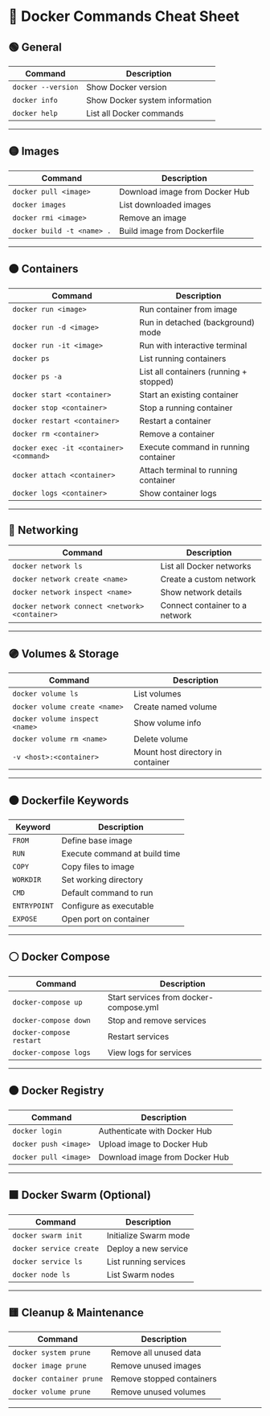 # 🐳 Docker Commands Cheat Sheet



## 🟢 General

| Command | Description |
|---------|-------------|
| `docker --version` | Show Docker version |
| `docker info` | Show Docker system information |
| `docker help` | List all Docker commands |

---

## 🟡 Images

| Command | Description |
|---------|-------------|
| `docker pull <image>` | Download image from Docker Hub |
| `docker images` | List downloaded images |
| `docker rmi <image>` | Remove an image |
| `docker build -t <name> .` | Build image from Dockerfile |

---

## 🟠 Containers

| Command | Description |
|---------|-------------|
| `docker run <image>` | Run container from image |
| `docker run -d <image>` | Run in detached (background) mode |
| `docker run -it <image>` | Run with interactive terminal |
| `docker ps` | List running containers |
| `docker ps -a` | List all containers (running + stopped) |
| `docker start <container>` | Start an existing container |
| `docker stop <container>` | Stop a running container |
| `docker restart <container>` | Restart a container |
| `docker rm <container>` | Remove a container |
| `docker exec -it <container> <command>` | Execute command in running container |
| `docker attach <container>` | Attach terminal to running container |
| `docker logs <container>` | Show container logs |

---

## 🔵 Networking

| Command | Description |
|---------|-------------|
| `docker network ls` | List all Docker networks |
| `docker network create <name>` | Create a custom network |
| `docker network inspect <name>` | Show network details |
| `docker network connect <network> <container>` | Connect container to a network |

---

## 🟣 Volumes & Storage

| Command | Description |
|---------|-------------|
| `docker volume ls` | List volumes |
| `docker volume create <name>` | Create named volume |
| `docker volume inspect <name>` | Show volume info |
| `docker volume rm <name>` | Delete volume |
| `-v <host>:<container>` | Mount host directory in container |

---

## ⚫ Dockerfile Keywords

| Keyword | Description |
|---------|-------------|
| `FROM` | Define base image |
| `RUN` | Execute command at build time |
| `COPY` | Copy files to image |
| `WORKDIR` | Set working directory |
| `CMD` | Default command to run |
| `ENTRYPOINT` | Configure as executable |
| `EXPOSE` | Open port on container |

---

## ⚪ Docker Compose

| Command | Description |
|---------|-------------|
| `docker-compose up` | Start services from docker-compose.yml |
| `docker-compose down` | Stop and remove services |
| `docker-compose restart` | Restart services |
| `docker-compose logs` | View logs for services |

---

## 🟤 Docker Registry

| Command | Description |
|---------|-------------|
| `docker login` | Authenticate with Docker Hub |
| `docker push <image>` | Upload image to Docker Hub |
| `docker pull <image>` | Download image from Docker Hub |

---

## 🟧 Docker Swarm (Optional)

| Command | Description |
|---------|-------------|
| `docker swarm init` | Initialize Swarm mode |
| `docker service create` | Deploy a new service |
| `docker service ls` | List running services |
| `docker node ls` | List Swarm nodes |

---

## 🟨 Cleanup & Maintenance

| Command | Description |
|---------|-------------|
| `docker system prune` | Remove all unused data |
| `docker image prune` | Remove unused images |
| `docker container prune` | Remove stopped containers |
| `docker volume prune` | Remove unused volumes |

---



